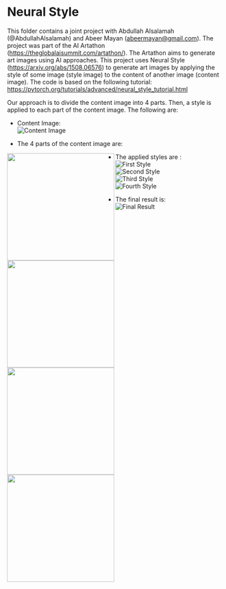 # Neural Style

This folder contains a joint project with Abdullah Alsalamah (@AbdullahAlsalamah) and Abeer Mayan (<abeermayan@gmail.com>). The project was part of the AI Artathon (<https://theglobalaisummit.com/artathon/>). The Artathon aims to generate art images using AI approaches. This project uses Neural Style (<https://arxiv.org/abs/1508.06576>) to generate art images by applying the style of some image (style image) to the content of another image (content image). The code is based on the following tutorial: <br>
https://pytorch.org/tutorials/advanced/neural_style_tutorial.html

Our approach is to divide the content image into 4 parts. Then, a style is applied to each part of the content image. The following are: 
* Content Image: <br>
![Content Image](https://github.com/FahadSahli/AI-generated-art/blob/master/Neural-Style/content.jpeg)

* The 4 parts of the content image are: <br>
<img align="left" width="250" height="250" src="https://github.com/FahadSahli/AI-generated-art/blob/master/Neural-Style/images/content1.jpeg">
<img align="left" width="250" height="250" src="https://github.com/FahadSahli/AI-generated-art/blob/master/Neural-Style/images/content2.jpeg">
<img align="left" width="250" height="250" src="https://github.com/FahadSahli/AI-generated-art/blob/master/Neural-Style/images/content3.jpeg">
<img align="left" width="250" height="250" src="https://github.com/FahadSahli/AI-generated-art/blob/master/Neural-Style/images/content4.jpeg">

* The applied styles are : <br>
![First Style](https://github.com/FahadSahli/AI-generated-art/blob/master/Neural-Style/images/style1.jpeg) <br>
![Second Style](https://github.com/FahadSahli/AI-generated-art/blob/master/Neural-Style/images/style2.jpeg) <br>
![Third Style](https://github.com/FahadSahli/AI-generated-art/blob/master/Neural-Style/images/style3.jpeg) <br>
![Fourth Style](https://github.com/FahadSahli/AI-generated-art/blob/master/Neural-Style/images/style4.jpeg) <br>

* The final result is: <br>
![Final Result](https://github.com/FahadSahli/AI-generated-art/blob/master/Neural-Style/output.png)
